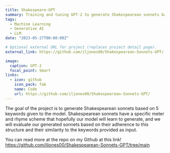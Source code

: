 ```yaml
---
title: Shakespeare-GPT
summary: Training and tuning GPT-2 to generate Shakespearean sonnets based on a prompt
tags:
  - Machine Learning
  - Generative AI
  - LLM
date: "2023-05-27T00:00:00Z"

# Optional external URL for project (replaces project detail page).
external_link: https://github.com/iljones00/Shakespearean-Sonnets-GPT/

image:
  caption: GPT-2
  focal_point: Smart
links:
  - icon: github
    icon_pack: fab
    name: Code
    url: https://github.com/iljones00/Shakespearean-Sonnets-GPT/
---
```




The goal of the project is to generate Shakespearean sonnets based on 5 keywords given to the model. Shakespearean sonnets have a specific meter and rhyme scheme that hopefully our model will learn to generate, and we will evaluate our generated sonnets based on their adherence to this structure and their similarity to the keywords provided as input.

You can read more at the repo on my Github at this link! https://github.com/iljones00/Shakespearean-Sonnets-GPT/tree/main